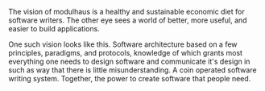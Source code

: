 The vision of modulhaus is a healthy and sustainable economic diet for software writers.  The other eye sees a world of better, more useful, and easier to build applications.  

One such vision looks like this.  Software architecture based on a few principles, paradigms, and protocols, knowledge of which grants most everything one needs to design software and communicate it's design in such as way that there is little misunderstanding.  A coin operated software writing system.  Together, the power to create software that people need.
